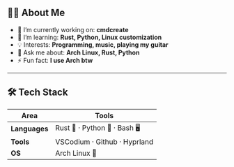 
## 🧑‍💻 About Me  
- 🔭 I’m currently working on: **cmdcreate**
- 🌱 I’m learning: **Rust, Python, Linux customization**
- 💡 Interests: **Programming, music, playing my guitar**
- 💬 Ask me about: **Arch Linux, Rust, Python**
- ⚡ Fun fact: **I use Arch btw**

---

## 🛠️ Tech Stack  
| Area | Tools |
|-------|-------|
| **Languages** | Rust 🦀 · Python 🐍 · Bash 🖥️ |
| **Tools** | VSCodium · Github · Hyprland |
| **OS** | Arch Linux 🐧 |
